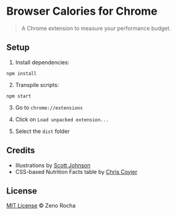 # Browser Calories for Chrome

> A Chrome extension to measure your performance budget.

## Setup

1) Install dependencies:

```
npm install
```

2) Transpile scripts:

```
npm start
```

3) Go to `chrome://extensions`

4) Click on `Load unpacked extension...`

5) Select the `dist` folder

## Credits

* Illustrations by [Scott Johnson](https://twitter.com/scottjohnson)
* CSS-based Nutrition Facts table by [Chris Coyier](https://twitter.com/chriscoyier)

## License

[MIT License](http://zenorocha.mit-license.org/) © Zeno Rocha
